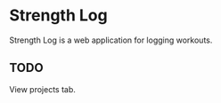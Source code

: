 # Strength Log

Strength Log is a web application for logging workouts.

## TODO
View projects tab.

